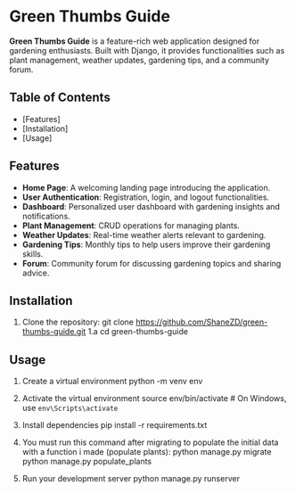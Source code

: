 # Green Thumbs Guide

**Green Thumbs Guide** is a feature-rich web application designed for gardening enthusiasts. Built with Django, it provides functionalities such as plant management, weather updates, gardening tips, and a community forum.

## Table of Contents
- [Features]
- [Installation]
- [Usage]


## Features
- **Home Page**: A welcoming landing page introducing the application.
- **User Authentication**: Registration, login, and logout functionalities.
- **Dashboard**: Personalized user dashboard with gardening insights and notifications.
- **Plant Management**: CRUD operations for managing plants.
- **Weather Updates**: Real-time weather alerts relevant to gardening.
- **Gardening Tips**: Monthly tips to help users improve their gardening skills.
- **Forum**: Community forum for discussing gardening topics and sharing advice.

## Installation
1. Clone the repository:
git clone https://github.com/ShaneZD/green-thumbs-guide.git
1.a cd green-thumbs-guide

## Usage 

1. Create a virtual environment
python -m venv env

2. Activate the virtual environment
source env/bin/activate  # On Windows, use `env\Scripts\activate`

3. Install dependencies
pip install -r requirements.txt

4. You must run this command after migrating to populate the initial data with a function i made (populate plants):
python manage.py migrate
python manage.py populate_plants

5. Run your development server
python manage.py runserver
   

   
